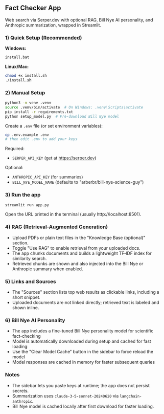 ## Fact Checker App

Web search via Serper.dev with optional RAG, Bill Nye AI personality, and Anthropic summarization, wrapped in Streamlit.

### 1) Quick Setup (Recommended)

**Windows:**
```bash
install.bat
```

**Linux/Mac:**
```bash
chmod +x install.sh
./install.sh
```

### 2) Manual Setup

```bash
python3 -m venv .venv
source .venv/bin/activate  # On Windows: .venv\Scripts\activate
pip install -r requirements.txt
python setup_model.py  # Pre-download Bill Nye model
```

Create a `.env` file (or set environment variables):

```bash
cp .env.example .env
# then edit .env to add your keys
```

Required:
- `SERPER_API_KEY` (get at https://serper.dev)

Optional:
- `ANTHROPIC_API_KEY` (for summaries)
- `BILL_NYE_MODEL_NAME` (defaults to "arberbr/bill-nye-science-guy")

### 3) Run the app

```bash
streamlit run app.py
```

Open the URL printed in the terminal (usually http://localhost:8501).

### 4) RAG (Retrieval-Augmented Generation)
- Upload PDFs or plain text files in the "Knowledge Base (optional)" section.
- Toggle "Use RAG" to enable retrieval from your uploaded docs.
- The app chunks documents and builds a lightweight TF‑IDF index for similarity search.
- Retrieved chunks are shown and also injected into the Bill Nye or Anthropic summary when enabled.

### 5) Links and Sources
- The "Sources" section lists top web results as clickable links, including a short snippet.
- Uploaded documents are not linked directly; retrieved text is labeled and shown inline.

### 6) Bill Nye AI Personality
- The app includes a fine-tuned Bill Nye personality model for scientific fact-checking
- Model is automatically downloaded during setup and cached for fast loading
- Use the "Clear Model Cache" button in the sidebar to force reload the model
- Model responses are cached in memory for faster subsequent queries

### Notes
- The sidebar lets you paste keys at runtime; the app does not persist secrets.
- Summarization uses `claude-3-5-sonnet-20240620` via `langchain-anthropic`.
- Bill Nye model is cached locally after first download for faster loading.
